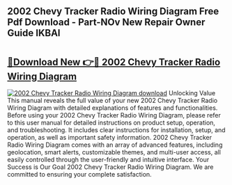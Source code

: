 ## 2002 Chevy Tracker Radio Wiring Diagram Free Pdf Download - Part-NOv New Repair Owner Guide IKBAl

# <h2><a href="http://dflqbq.blite.top/?on=2002+Chevy+Tracker+Radio+Wiring+Diagram">🔗Download New 👉🔴 2002 Chevy Tracker Radio Wiring Diagram</a></h2>

[![2002 Chevy Tracker Radio Wiring Diagram download](https://i.imgur.com/lujVjoI.png)](http://dflqbq.blite.top/?on=2002+Chevy+Tracker+Radio+Wiring+Diagram)
Unlocking Value This manual reveals the full value of your new 2002 Chevy Tracker Radio Wiring Diagram with detailed explanations of features and functionalities. Before using your 2002 Chevy Tracker Radio Wiring Diagram, please refer to this user manual for detailed instructions on product setup, operation, and troubleshooting. It includes clear instructions for installation, setup, and operation, as well as important safety information. 2002 Chevy Tracker Radio Wiring Diagram comes with an array of advanced features, including geolocation, smart alerts, customizable themes, and multi-user access, all easily controlled through the user-friendly and intuitive interface. Your Success is Our Goal 2002 Chevy Tracker Radio Wiring Diagram. We are committed to ensuring your complete satisfaction.
